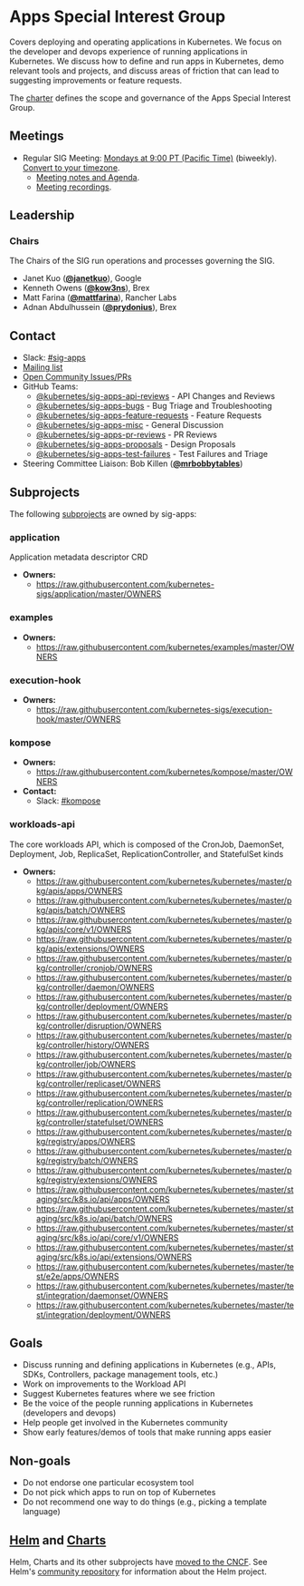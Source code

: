 <!---
This is an autogenerated file!

Please do not edit this file directly, but instead make changes to the
sigs.yaml file in the project root.

To understand how this file is generated, see https://git.k8s.io/community/generator/README.md
--->
# Apps Special Interest Group

Covers deploying and operating applications in Kubernetes. We focus on the developer and devops experience of running applications in Kubernetes. We discuss how to define and run apps in Kubernetes, demo relevant tools and projects, and discuss areas of friction that can lead to suggesting improvements or feature requests.

The [charter](charter.md) defines the scope and governance of the Apps Special Interest Group.

## Meetings
* Regular SIG Meeting: [Mondays at 9:00 PT (Pacific Time)](https://zoom.us/j/739385290?pwd=ekVmNGRjT214MGJkY1JUUUpPMVlJUT09) (biweekly). [Convert to your timezone](http://www.thetimezoneconverter.com/?t=9:00&tz=PT%20%28Pacific%20Time%29).
  * [Meeting notes and Agenda](https://docs.google.com/document/d/1LZLBGW2wRDwAfdBNHJjFfk9CFoyZPcIYGWU7R1PQ3ng/edit#).
  * [Meeting recordings](https://www.youtube.com/playlist?list=PL69nYSiGNLP2LMq7vznITnpd2Fk1YIZF3).

## Leadership

### Chairs
The Chairs of the SIG run operations and processes governing the SIG.

* Janet Kuo (**[@janetkuo](https://github.com/janetkuo)**), Google
* Kenneth Owens (**[@kow3ns](https://github.com/kow3ns)**), Brex
* Matt Farina (**[@mattfarina](https://github.com/mattfarina)**), Rancher Labs
* Adnan Abdulhussein (**[@prydonius](https://github.com/prydonius)**), Brex

## Contact
- Slack: [#sig-apps](https://kubernetes.slack.com/messages/sig-apps)
- [Mailing list](https://groups.google.com/forum/#!forum/kubernetes-sig-apps)
- [Open Community Issues/PRs](https://github.com/kubernetes/community/labels/sig%2Fapps)
- GitHub Teams:
    - [@kubernetes/sig-apps-api-reviews](https://github.com/orgs/kubernetes/teams/sig-apps-api-reviews) - API Changes and Reviews
    - [@kubernetes/sig-apps-bugs](https://github.com/orgs/kubernetes/teams/sig-apps-bugs) - Bug Triage and Troubleshooting
    - [@kubernetes/sig-apps-feature-requests](https://github.com/orgs/kubernetes/teams/sig-apps-feature-requests) - Feature Requests
    - [@kubernetes/sig-apps-misc](https://github.com/orgs/kubernetes/teams/sig-apps-misc) - General Discussion
    - [@kubernetes/sig-apps-pr-reviews](https://github.com/orgs/kubernetes/teams/sig-apps-pr-reviews) - PR Reviews
    - [@kubernetes/sig-apps-proposals](https://github.com/orgs/kubernetes/teams/sig-apps-proposals) - Design Proposals
    - [@kubernetes/sig-apps-test-failures](https://github.com/orgs/kubernetes/teams/sig-apps-test-failures) - Test Failures and Triage
- Steering Committee Liaison: Bob Killen (**[@mrbobbytables](https://github.com/mrbobbytables)**)

## Subprojects

The following [subprojects][subproject-definition] are owned by sig-apps:
### application
Application metadata descriptor CRD
- **Owners:**
  - https://raw.githubusercontent.com/kubernetes-sigs/application/master/OWNERS
### examples
- **Owners:**
  - https://raw.githubusercontent.com/kubernetes/examples/master/OWNERS
### execution-hook
- **Owners:**
  - https://raw.githubusercontent.com/kubernetes-sigs/execution-hook/master/OWNERS
### kompose
- **Owners:**
  - https://raw.githubusercontent.com/kubernetes/kompose/master/OWNERS
- **Contact:**
  - Slack: [#kompose](https://kubernetes.slack.com/messages/kompose)
### workloads-api
The core workloads API, which is composed of the CronJob, DaemonSet, Deployment, Job, ReplicaSet, ReplicationController, and StatefulSet kinds
- **Owners:**
  - https://raw.githubusercontent.com/kubernetes/kubernetes/master/pkg/apis/apps/OWNERS
  - https://raw.githubusercontent.com/kubernetes/kubernetes/master/pkg/apis/batch/OWNERS
  - https://raw.githubusercontent.com/kubernetes/kubernetes/master/pkg/apis/core/v1/OWNERS
  - https://raw.githubusercontent.com/kubernetes/kubernetes/master/pkg/apis/extensions/OWNERS
  - https://raw.githubusercontent.com/kubernetes/kubernetes/master/pkg/controller/cronjob/OWNERS
  - https://raw.githubusercontent.com/kubernetes/kubernetes/master/pkg/controller/daemon/OWNERS
  - https://raw.githubusercontent.com/kubernetes/kubernetes/master/pkg/controller/deployment/OWNERS
  - https://raw.githubusercontent.com/kubernetes/kubernetes/master/pkg/controller/disruption/OWNERS
  - https://raw.githubusercontent.com/kubernetes/kubernetes/master/pkg/controller/history/OWNERS
  - https://raw.githubusercontent.com/kubernetes/kubernetes/master/pkg/controller/job/OWNERS
  - https://raw.githubusercontent.com/kubernetes/kubernetes/master/pkg/controller/replicaset/OWNERS
  - https://raw.githubusercontent.com/kubernetes/kubernetes/master/pkg/controller/replication/OWNERS
  - https://raw.githubusercontent.com/kubernetes/kubernetes/master/pkg/controller/statefulset/OWNERS
  - https://raw.githubusercontent.com/kubernetes/kubernetes/master/pkg/registry/apps/OWNERS
  - https://raw.githubusercontent.com/kubernetes/kubernetes/master/pkg/registry/batch/OWNERS
  - https://raw.githubusercontent.com/kubernetes/kubernetes/master/pkg/registry/extensions/OWNERS
  - https://raw.githubusercontent.com/kubernetes/kubernetes/master/staging/src/k8s.io/api/apps/OWNERS
  - https://raw.githubusercontent.com/kubernetes/kubernetes/master/staging/src/k8s.io/api/batch/OWNERS
  - https://raw.githubusercontent.com/kubernetes/kubernetes/master/staging/src/k8s.io/api/core/v1/OWNERS
  - https://raw.githubusercontent.com/kubernetes/kubernetes/master/staging/src/k8s.io/api/extensions/OWNERS
  - https://raw.githubusercontent.com/kubernetes/kubernetes/master/test/e2e/apps/OWNERS
  - https://raw.githubusercontent.com/kubernetes/kubernetes/master/test/integration/daemonset/OWNERS
  - https://raw.githubusercontent.com/kubernetes/kubernetes/master/test/integration/deployment/OWNERS

[subproject-definition]: https://github.com/kubernetes/community/blob/master/governance.md#subprojects
<!-- BEGIN CUSTOM CONTENT -->

## Goals

* Discuss running and defining applications in Kubernetes (e.g., APIs, SDKs, Controllers, package management tools, etc.)
* Work on improvements to the Workload API
* Suggest Kubernetes features where we see friction
* Be the voice of the people running applications in Kubernetes (developers and devops)
* Help people get involved in the Kubernetes community
* Show early features/demos of tools that make running apps easier

## Non-goals

* Do not endorse one particular ecosystem tool
* Do not pick which apps to run on top of Kubernetes
* Do not recommend one way to do things (e.g., picking a template language)

## [Helm](https://helm.sh) and [Charts](https://github.com/kubernetes/charts)

Helm, Charts and its other subprojects have [moved to the CNCF](https://github.com/cncf/toc/blob/master/proposals/helm.adoc).
See Helm's [community repository](https://github.com/kubernetes-helm/community) for information about the Helm project.

<!-- END CUSTOM CONTENT -->
